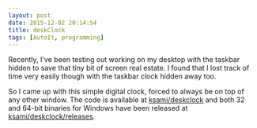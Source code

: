 ```yaml
---
layout: post
date: 2015-12-02 20:14:54
title: deskClock
tags: [AutoIt, programming]
---
```

Recently, I've been testing out working on my desktop with the taskbar hidden to save that tiny bit of screen real estate. I found that I lost track of time very easily though with the taskbar clock hidden away too.

So I came up with this simple digital clock, forced to always be on top of any other window. The code is available at [ksami/deskclock](https://github.com/ksami/deskclock) and both 32 and 64-bit binaries for Windows have been released at [ksami/deskclock/releases](https://github.com/ksami/deskclock/releases).